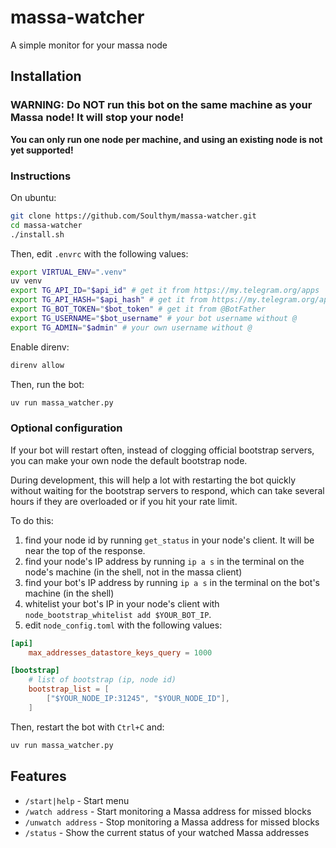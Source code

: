 # massa-watcher
A simple monitor for your massa node

## Installation
### WARNING: Do NOT run this bot on the same machine as your Massa node! It will stop your node!
**You can only run one node per machine, and using an existing node is not yet supported!**

### Instructions
On ubuntu:
```bash
git clone https://github.com/Soulthym/massa-watcher.git
cd massa-watcher
./install.sh
```

Then, edit `.envrc` with the following values:
```bash
export VIRTUAL_ENV=".venv"
uv venv
export TG_API_ID="$api_id" # get it from https://my.telegram.org/apps
export TG_API_HASH="$api_hash" # get it from https://my.telegram.org/apps
export TG_BOT_TOKEN="$bot_token" # get it from @BotFather
export TG_USERNAME="$bot_username" # your bot username without @
export TG_ADMIN="$admin" # your own username without @
```

Enable direnv:
```bash
direnv allow
```

Then, run the bot:
```bash
uv run massa_watcher.py
```

### Optional configuration
If your bot will restart often, instead of clogging official bootstrap servers,
you can make your own node the default bootstrap node.

During development, this will help a lot with restarting the bot quickly without waiting for the bootstrap servers to respond, which can take several hours if they are overloaded or if you hit your rate limit.

To do this:
1) find your node id by running `get_status` in your node's client. It will be near the top of the response.
2) find your node's IP address by running `ip a s` in the terminal on the node's machine (in the shell, not in the massa client)
3) find your bot's IP address by running `ip a s` in the terminal on the bot's machine (in the shell)
4) whitelist your bot's IP in your node's client with `node_bootstrap_whitelist add $YOUR_BOT_IP`.
5) edit `node_config.toml` with the following values:

```toml
[api]
    max_addresses_datastore_keys_query = 1000

[bootstrap]
    # list of bootstrap (ip, node id)
    bootstrap_list = [
        ["$YOUR_NODE_IP:31245", "$YOUR_NODE_ID"],
    ]
```

Then, restart the bot with `Ctrl+C` and:
```bash
uv run massa_watcher.py
```

## Features
- `/start|help` - Start menu
- `/watch address` - Start monitoring a Massa address for missed blocks
- `/unwatch address` - Stop monitoring a Massa address for missed blocks
- `/status` - Show the current status of your watched Massa addresses
